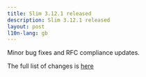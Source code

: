 ```yaml
---
title: Slim 3.12.1 released
description: Slim 3.12.1 released
layout: post
l10n-lang: gb
---
```


Minor bug fixes and RFC compliance updates.

The full list of changes is [here](https://github.com/slimphp/Slim/issues?q=milestone%3A3.12.1+is%3Aclosed)

